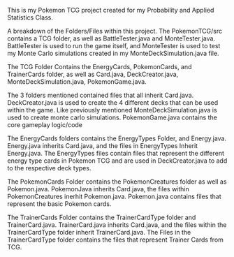 This is my Pokemon TCG project created for my Probability and Applied Statistics Class.

A breakdown of the Folders/Files within this project.
The PokemonTCG/src contains a TCG folder, as well as BattleTester.java and MonteTester.java.
BattleTester is used to run the game itself, and MonteTester is used to test my Monte Carlo simulations
created in my MonteDeckSimulation.java file.

The TCG Folder Contains the EnergyCards, PokemonCards, and TrainerCards folder, as well as 
Card.java, DeckCreator.java, MonteDeckSimulation.java, PokemonGame.java.

The 3 folders mentioned contained files that all inherit Card.java.
DeckCreator.java is used to create the 4 different decks that can be used within the game.
Like previously mentioned MonteDeckSimulation.java is used to create monte carlo simulations.
PokemonGame.java contains the core gameplay logic/code

The EnergyCards folders contains the EnergyTypes Folder, and Energy.java. 
Energy.java inherits Card.java, and the files in EnergyTypes Inherit Energy.java.
The EnergyTypes files contain files that represent the different energy type cards in Pokemon TCG
and are used in DeckCreator.java to add to the respective deck types.

The PokemonCards Folder contains the PokemonCreatures folder as well as Pokemon.java. 
PokemonJava inherits Card.java, the files within PokemonCreatures inerhit Pokemon.java.
Pokemon.java contains files that represent the basic Pokemon cards.

The TrainerCards Folder contains the TrainerCardType folder and TrainerCard.java. 
TrainerCard.java inherits Card.java, and the files within the TrainerCardType folder inherit TrainerCard.java.
The Files in the TrainerCardType folder contains the files that represent Trainer Cards from TCG.

